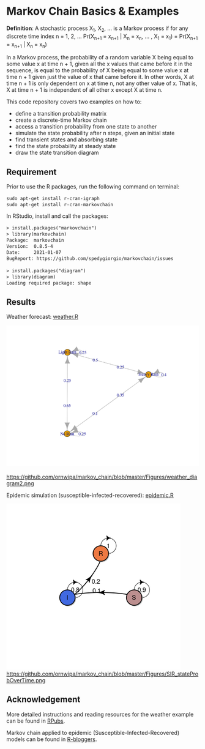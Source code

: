 # Markov Chain Basics & Examples

**Definition**: A stochastic process X<sub>1</sub>, X<sub>2</sub>, ... is a Markov process if for any discrete time index n = 1, 2, ... Pr(X<sub>n+1</sub> = x<sub>n+1</sub> | X<sub>n</sub> = x<sub>n</sub>, ... , X<sub>1</sub> = x<sub>1</sub>) = Pr(X<sub>n+1</sub> = x<sub>n+1</sub> | X<sub>n</sub> = x<sub>n</sub>)

In a Markov process, the probability of a random variable X being equal to some value x at time n + 1, given all the x values that came before it in the sequence, is equal to the probability of X being equal to some value x at time n + 1 given just the value of x that came before it. In other words, X at time n + 1 is only dependent on x at time n, not any other value of x. That is, X at time n + 1 is independent of all other x except X at time n.

This code repository covers two examples on how to:
- define a transition probability matrix
- create a discrete-time Markov chain
- access a transition probability from one state to another 
- simulate the state probability after n steps, given an initial state
- find transient states and absorbing state
- find the state probability at steady state
- draw the state transition diagram

## Requirement

Prior to use the R packages, run the following command on terminal:
```
sudo apt-get install r-cran-igraph
sudo apt-get install r-cran-markovchain
```

In RStudio, install and call the packages:
```
> install.packages("markovchain")
> library(markovchain)
Package:  markovchain
Version:  0.8.5-4
Date:     2021-01-07
BugReport: https://github.com/spedygiorgio/markovchain/issues

> install.packages("diagram")
> library(diagram)
Loading required package: shape
```

## Results

Weather forecast: [weather.R](https://github.com/ornwipa/markov_chain/blob/master/weather.R)

![](https://github.com/ornwipa/markov_chain/blob/master/Figures/weather_diagram1.png) ![]()https://github.com/ornwipa/markov_chain/blob/master/Figures/weather_diagram2.png

Epidemic simulation (susceptible-infected-recovered): [epidemic.R](https://github.com/ornwipa/markov_chain/blob/master/epidemic.R)

![](https://github.com/ornwipa/markov_chain/blob/master/Figures/SIR_diagram.png) ![]()https://github.com/ornwipa/markov_chain/blob/master/Figures/SIR_stateProbOverTime.png

## Acknowledgement

More detailed instructions and reading resources for the weather example can be found in [RPubs](https://rpubs.com/JanpuHou/326048).

Markov chain applied to epidemic (Susceptible-Infected-Recovered) models can be found in [R-bloggers](https://www.r-bloggers.com/2015/12/a-discrete-time-markov-chain-dtmc-sir-model-in-r/).
